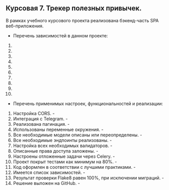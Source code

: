 ## Курсовая 7. Трекер полезных привычек.
В рамках учебного курсового проекта реализована бэкенд-часть SPA веб-приложения. 
* Перечень зависимостей в данном проекте:
1. 
2. 
3. 
4. 
5. 
6. 
7. 
8. 
9. 
10. 

* Перечень применимых настроек, функциональностей и реализации: 

1. Настройка CORS. -
2. Интеграция с Telegram. -
3. Реализована пагинация. -
4. Использованы переменные окружения. -
5. Все необходимые модели описаны или переопределены. -
6. Все необходимые эндпоинты реализованы. -
7. Настройка всех необходимых валидаторов. -
8. Описанные права доступа заложены. -
9. Настроены отложенные задачи через Celery. -
10. Проект покрыт тестами как минимум на 80%. -
11. Код оформлен в соответствии с лучшими практиками. -
12. Имеется список зависимостей. -
13. Результат проверки Flake8 равен 100%, при исключении миграций. -
14. Решение выложен на GitHub. -

